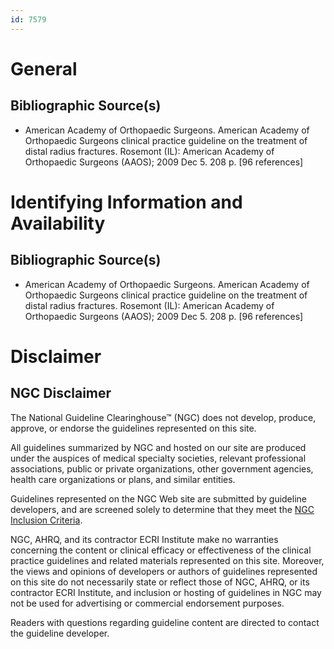 ```yaml
---
id: 7579
---
```


# General

## Bibliographic Source(s)

- American Academy of Orthopaedic Surgeons. American Academy of Orthopaedic Surgeons clinical practice guideline on the treatment of distal radius fractures. Rosemont (IL): American Academy of Orthopaedic Surgeons (AAOS); 2009 Dec 5. 208 p. [96 references]

# Identifying Information and Availability

## Bibliographic Source(s)

- American Academy of Orthopaedic Surgeons. American Academy of Orthopaedic Surgeons clinical practice guideline on the treatment of distal radius fractures. Rosemont (IL): American Academy of Orthopaedic Surgeons (AAOS); 2009 Dec 5. 208 p. [96 references]

# Disclaimer

## NGC Disclaimer

The National Guideline Clearinghouse™ (NGC) does not develop, produce, approve, or endorse the guidelines represented on this site.

All guidelines summarized by NGC and hosted on our site are produced under the auspices of medical specialty societies, relevant professional associations, public or private organizations, other government agencies, health care organizations or plans, and similar entities.

Guidelines represented on the NGC Web site are submitted by guideline developers, and are screened solely to determine that they meet the [NGC Inclusion Criteria](/help-and-about/summaries/inclusion-criteria).

NGC, AHRQ, and its contractor ECRI Institute make no warranties concerning the content or clinical efficacy or effectiveness of the clinical practice guidelines and related materials represented on this site. Moreover, the views and opinions of developers or authors of guidelines represented on this site do not necessarily state or reflect those of NGC, AHRQ, or its contractor ECRI Institute, and inclusion or hosting of guidelines in NGC may not be used for advertising or commercial endorsement purposes.

Readers with questions regarding guideline content are directed to contact the guideline developer.

